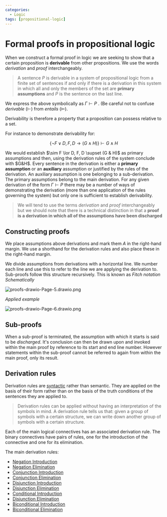 ```yaml
---
categories:
  - Logic
tags: [propositional-logic]
---
```


# Formal proofs in propositional logic

When we construct a formal proof in logic we are seeking to show that a certain proposition is **derivable** from other propositions. We use the words _derivation_ and _proof_ interchangeably.

> A sentence $P$ is derivable in a system of propositional logic from a finite set of sentences if and only if there is a derivation in this system in which all and only the members of the set are **primary assumptions** and $P$ is the sentence on the last line.

We express the above symbolically as $\Gamma \vdash P$ . (Be careful not to confuse _derivable_ ($\vdash$) from _entails_ ($\vDash$).

Derivability is therefore a property that a proposition can possess relative to a set.

For instance to demonstrate derivability for:

$$
\{ \lnot F \lor D, F, D \rightarrow (G \land H) \} \vdash G \land H
$$

We would establish $\sim F \lor D, F, D \supset (G & H)$ as primary assumptions and then, using the derivation rules of the system conclude with $G&H$. Every sentence in the derivation is either a **primary assumption** or an **auxiliary** assumption or justified by the rules of the derivation. An auxiliary assumption is one belonging to a sub-derivation. The primary assumptions belong to the main derivation.
For any given derivation of the form $\Gamma \vdash P$ there may be a number of ways of demonstrating the derivation (more than one application of the rules governing the system) but only one is sufficient to establish derivability.

> We will tend to use the terms _derivation_ and _proof_ interchangeably but we should note that there is a technical distinction in that a **proof is a derivation in which all of the assumptions have been discharged**

## Constructing proofs

We place assumptions above derivations and mark them _A_ in the right-hand margin. We use a shorthand for the derivation rules and also place these in the right-hand margin.

We divide assumptions from derivations with a horizontal line. We number each line and use this to refer to the line we are applying the derivation to. Sub-proofs follow this structure recursively.
This is known as _Fitch notation_
_Schematically_

![proofs-drawio-Page-5.drawio.png](../img/proofs-drawio-Page-5.drawio.png)

_Applied example_

![proofs-drawio-Page-6.drawio.png](../img/proofs-drawio-Page-6.drawio.png)

## Sub-proofs

When a sub-proof is terminated, the assumption with which it starts is said to be _discharged_. It's conclusion can then be drawn upon and invoked within the main proof by reference to its start and end line number. However statements within the sub-proof cannot be referred to again from within the main proof, only its result.

## Derivation rules

Derivation rules are [syntactic](Syntax%20of%20sentential%20logic.md) rather than semantic. They are applied on the basis of their form rather than on the basis of the truth conditions of the sentences they are applied to.

> Derivation rules can be applied without having an interpretation of the symbols in mind. A derivation rule tells us that: given a group of symbols with a certain structure, we can write down another group of symbols with a certain structure.

Each of the main logical connectives has an associated derivation rule. The binary connectives have pairs of rules, one for the introduction of the connective and one for its elimination.

The main derivation rules:

- [Negation Introduction](Negation%20Introduction.md)
- [Negation Elimination](Negation%20Elimination.md)
- [Conjunction Introduction](Conjunction%20Introduction.md)
- [Conjunction Elimination](Conjunction%20Elimination.md)
- [Disjunction Introduction](Disjunction%20Introduction.md)
- [Disjunction Elimination](Disjunction%20Elimination.md)
- [Conditional Introduction](Conditional%20Introduction.md)
- [Disjunction Elimination](Disjunction%20Elimination.md)
- [Biconditional Introduction](Biconditional%20Introduction.md)
- [Biconditional Elimination](Biconditional%20Elimination.md)
